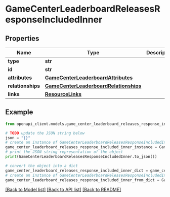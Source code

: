 # GameCenterLeaderboardReleasesResponseIncludedInner


## Properties

Name | Type | Description | Notes
------------ | ------------- | ------------- | -------------
**type** | **str** |  | 
**id** | **str** |  | 
**attributes** | [**GameCenterLeaderboardAttributes**](GameCenterLeaderboardAttributes.md) |  | [optional] 
**relationships** | [**GameCenterLeaderboardRelationships**](GameCenterLeaderboardRelationships.md) |  | [optional] 
**links** | [**ResourceLinks**](ResourceLinks.md) |  | [optional] 

## Example

```python
from openapi_client.models.game_center_leaderboard_releases_response_included_inner import GameCenterLeaderboardReleasesResponseIncludedInner

# TODO update the JSON string below
json = "{}"
# create an instance of GameCenterLeaderboardReleasesResponseIncludedInner from a JSON string
game_center_leaderboard_releases_response_included_inner_instance = GameCenterLeaderboardReleasesResponseIncludedInner.from_json(json)
# print the JSON string representation of the object
print(GameCenterLeaderboardReleasesResponseIncludedInner.to_json())

# convert the object into a dict
game_center_leaderboard_releases_response_included_inner_dict = game_center_leaderboard_releases_response_included_inner_instance.to_dict()
# create an instance of GameCenterLeaderboardReleasesResponseIncludedInner from a dict
game_center_leaderboard_releases_response_included_inner_from_dict = GameCenterLeaderboardReleasesResponseIncludedInner.from_dict(game_center_leaderboard_releases_response_included_inner_dict)
```
[[Back to Model list]](../README.md#documentation-for-models) [[Back to API list]](../README.md#documentation-for-api-endpoints) [[Back to README]](../README.md)


